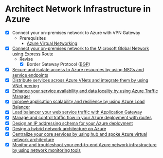 # Architect Network Infrastructure in Azure

- [x] Connect your on-premises network to Azure with VPN Gateway
    - Prerequisites
        - [Azure Virtual Networking](https://docs.microsoft.com/en-us/learn/paths/architect-migration-bcdr/)
- [x] [Connect your on-premises network to the Microsoft Global Network using Express Route](https://docs.microsoft.com/en-us/learn/modules/connect-on-premises-network-with-expressroute/1-introduction)
    - Revise
        - [x] Border Gateway Protocol ([BGP](https://tools.ietf.org/html/rfc1105))
- [x] [Secure and isolate access to Azure resources by using NSGs and service endpoints](https://docs.microsoft.com/en-us/learn/modules/secure-and-isolate-with-nsg-and-service-endpoints/)
- [x] [Distribute services across Azure VNets and integrate them by using VNet peering](https://docs.microsoft.com/en-gb/learn/modules/integrate-vnets-with-vnet-peering/)
- [x] [Enhance your service availability and data locality by using Azure Traffic Manager](https://docs.microsoft.com/en-us/learn/modules/distribute-load-with-traffic-manager/)
- [x] [Improve application scalability and resiliency by using Azure Load Balancer](https://docs.microsoft.com/en-gb/learn/modules/improve-app-scalability-resiliency-with-load-balancer/)
- [x] [Load balancer your web service traffic with Application Gateway](https://docs.microsoft.com/en-gb/learn/modules/load-balance-web-traffic-with-application-gateway/)
- [x] [Manage and control traffic flow in your Azure deployment with routes](https://docs.microsoft.com/en-gb/learn/modules/control-network-traffic-flow-with-routes/)
- [x] [Design an IP addressing schema for your Azure deployment](https://docs.microsoft.com/en-gb/learn/modules/design-ip-addressing-for-azure/)
- [x] [Design a hybrid network architecture on Azure](https://docs.microsoft.com/en-us/learn/modules/design-a-hybrid-network-architecture/)
- [x] [Centralize your core services by using hub and spoke Azure virtual network architecture](https://docs.microsoft.com/en-gb/learn/modules/hub-and-spoke-network-architecture/)
- [x] [Monitor and troubleshoot your end-to-end Azure network infrastructure by using network monitoring tools](https://docs.microsoft.com/en-gb/learn/modules/troubleshoot-azure-network-infrastructure/)
